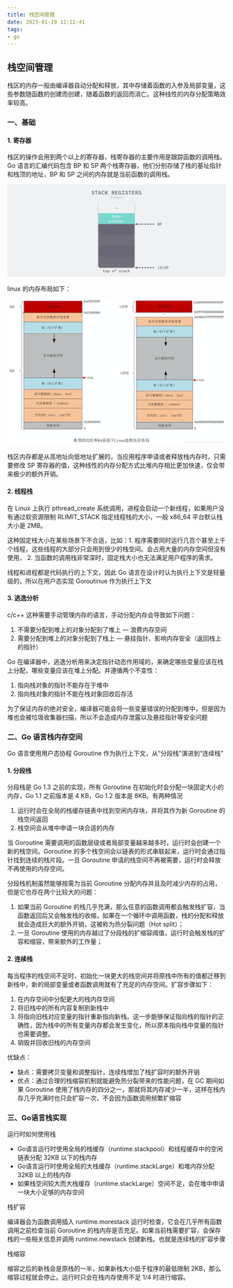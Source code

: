 ```yaml
---
title: 栈空间管理
date: 2023-01-19 11:11:41
tags:
- go
---
```


## 栈空间管理

栈区的内存一般由编译器自动分配和释放，其中存储着函数的入参及局部变量，这些参数随函数的创建而创建，随着函数的返回而消亡。这种线性的内存分配策略效率较高。

### 一、基础

#### 1. 寄存器

栈区的操作会用到两个以上的寄存器，栈寄存器的主要作用是跟踪函数的调用栈。Go 语言的汇编代码包含 BP 和 SP 两个栈寄存器，他们分别存储了栈的基址指针和栈顶的地址，BP 和 SP 之间的内存就是当前函数的调用栈。

<img src="./image/栈寄存器.png" style="zoom:50%;" />

linux 的内存布局如下：

<img src="./image/linux内存布局.png" style="zoom:50%;" />

栈区内存都是从高地址向低地址扩展的，当应用程序申请或者释放栈内存时，只需要修改 SP 寄存器的值，这种线性的内存分配方式比堆内存相比更加快速，仅会带来极少的额外开销。

#### 2. 线程栈

在 Linux 上执行 pthread_create 系统调用，进程会启动一个新线程，如果用户没有通过软资源限制 RLIMIT_STACK 指定线程栈的大小，一般 x86_64 平台默认栈大小是 2MB。

这种固定栈大小在某些场景下不合适，比如：1. 程序需要同时运行几百个甚至上千个线程，这些线程的大部分只会用到很少的栈空间。会占用大量的内存空间但没有使用， 2. 当函数的调用栈非常深时，固定栈大小也无法满足用户程序的需求。

线程和进程都是代码执行的上下文，因此 Go 语言在设计时认为执行上下文是轻量级的，所以在用户态实现 Goroutinue 作为执行上下文

#### 3. 逃逸分析

c/c++ 这种需要手动管理内存的语言，手动分配内存会导致如下问题：

1. 不需要分配到堆上的对象分配到了堆上 — 浪费内存空间
2. 需要分配到堆上的对象分配到了栈上 — 悬挂指针、影响内存安全（返回栈上的指针）

Go 在编译器中，逃逸分析用来决定指针动态作用域的，来确定哪些变量应该在栈上分配，哪些变量应该在堆上分配。并遵循两个不变性：

1. 指向栈对象的指针不能存在于堆中
2. 指向栈对象的指针不能在栈对象回收后存活

为了保证内存的绝对安全，编译器可能会将一些变量错误的分配到堆中，但是因为堆也会被垃圾收集器扫描，所以不会造成内存泄露以及悬挂指针等安全问题

### 二、Go 语言栈内存空间

Go 语言使用用户态协程 Goroutine 作为执行上下文，从“分段栈”演进到“连续栈”

#### 1. 分段栈

分段栈是 Go 1.3 之前的实现，所有 Goroutine 在初始化时会分配一块固定大小的内存，Go 1.1 之前版本是 4 KB，Go 1.2 版本是 8KB。有两种情况

1. 运行时会在全局的栈缓存链表中找到空闲内存块，并将其作为新 Goroutine 的栈空间返回
2. 栈空间会从堆中申请一块合适的内存

当 Goroutine 需要调用的函数层级或者局部变量越来越多时，运行时会创建一个新的栈空间。Goroutine 的多个栈空间会以链表的形式串联起来，运行时会通过指针找到连续的栈片段。一旦 Goroutine 申请的栈空间不再被需要，运行时会释放不再使用的内存空间。

分段栈机制虽然能够按需为当前 Goroutine 分配内存并且及时减少内存的占用，但是它也存在两个比较大的问题：

1. 如果当前 Goroutine 的栈几乎充满，那么任意的函数调用都会触发栈扩容，当函数返回后又会触发栈的收缩，如果在一个循环中调用函数，栈的分配和释放就会造成巨大的额外开销，这被称为热分裂问题（Hot split）；
2. 一旦 Goroutine 使用的内存越过了分段栈的扩缩容阈值，运行时会触发栈的扩容和缩容，带来额外的工作量；

#### 2. 连续栈

每当程序的栈空间不足时，初始化一块更大的栈空间并将原栈中所有的值都迁移到新栈中，新的局部变量或者函数调用就有了充足的内存空间。扩容步骤如下：

1. 在内存空间中分配更大的栈内存空间
2. 将旧栈中的所有内容复制到新栈中
3. 将指向旧栈对应变量的指针重新指向新栈。这一步能够保证指向栈的指针的正确性，因为栈中的所有变量内存都会发生变化，所以原本指向栈中变量的指针也需要调整。
4. 销毁并回收旧栈的内存空间

优缺点：

- 缺点：需要拷贝变量和调整指针，连续栈增加了栈扩容时的额外开销
- 优点：通过合理的栈缩容机制就能避免热分裂带来的性能问题，在 GC 期间如果 Goroutine 使用了栈内存的四分之一，那就将其内存减少一半，这样在栈内存几乎充满时也只会扩容一次，不会因为函数调用频繁扩缩容

### 三、Go语言栈实现

运行时如何使用栈

- Go语言运行时使用全局的栈缓存（runtime.stackpool）和线程缓存中的空闲链表分配 32KB 以下的栈内存
- Go语言运行时使用全局的大栈缓存（runtime.stackLarge）和堆内存分配 32KB 以上的栈内存
- 如果栈空间较大而大栈缓存（runtime.stackLarge）空间不足，会在堆中申请一块大小足够的内存空间

栈扩容

编译器会为函数调用插入 runtime.morestack 运行时检查，它会在几乎所有函数调用之前检查当前 Goroutine 的栈内存是否充足。如果当前栈需要扩容，会保存栈的一些相关信息并调用 runtime.newstack 创建新栈。也就是连续栈的扩容步骤

栈缩容

缩容之后的新栈会是原栈的一半，如果新栈大小低于程序的最低限制 2KB，那么缩容过程就会停止。运行时只会在栈内存使用不足 1/4 时进行缩容。